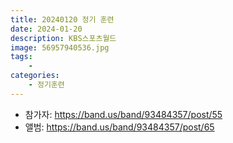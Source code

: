 ```yaml
---
title: 20240120 정기 훈련
date: 2024-01-20
description: KBS스포츠월드
image: 56957940536.jpg
tags:
    - 
categories:
    - 정기훈련
---
```


- 참가자: https://band.us/band/93484357/post/55
- 앨범: https://band.us/band/93484357/post/65